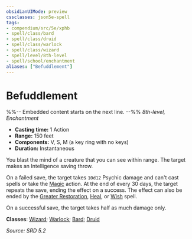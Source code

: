 ```yaml
---
obsidianUIMode: preview
cssclasses: json5e-spell
tags:
- compendium/src/5e/xphb
- spell/class/bard
- spell/class/druid
- spell/class/warlock
- spell/class/wizard
- spell/level/8th-level
- spell/school/enchantment
aliases: ["Befuddlement"]
---
```

# Befuddlement
%%-- Embedded content starts on the next line. --%%
*8th-level, Enchantment*  

- **Casting time:** 1 Action
- **Range:** 150 feet
- **Components:** V, S, M (a key ring with no keys)
- **Duration:** Instantaneous

You blast the mind of a creature that you can see within range. The target makes an Intelligence saving throw.

On a failed save, the target takes `10d12` Psychic damage and can't cast spells or take the [Magic](rules/actions.md#Magic) action. At the end of every 30 days, the target repeats the save, ending the effect on a success. The effect can also be ended by the [Greater Restoration](compendium/spells/greater-restoration-xphb.md), [Heal](compendium/spells/heal-xphb.md), or [Wish](compendium/spells/wish-xphb.md) spell.

On a successful save, the target takes half as much damage only.

**Classes**: [Wizard](compendium/lists/list-spells-classes-wizard.md); [Warlock](compendium/lists/list-spells-classes-warlock.md); [Bard](compendium/lists/list-spells-classes-bard.md); [Druid](compendium/lists/list-spells-classes-druid.md)

*Source: SRD 5.2*